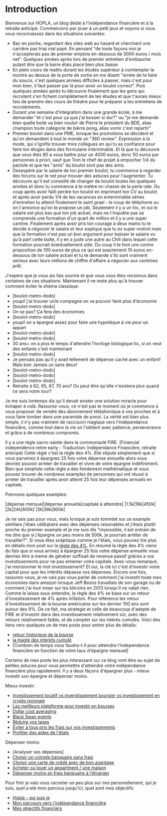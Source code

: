# Introduction

Bienvenue sur HOPLA, un blog dédié à l'indépendance financière et à la retraite anticipé.
Commencons par jouer à un petit jeux et voyons si vous vous reconnaissez dans les situations suivantes:

- Bac en poche, regardant des sites web au hasard et cherchant une carrière pas trop mal payé. En pensant "de toute façons moi je n'accepterais pas de premier emplois en-dessous de 3000 euros / mois net". Quelques années après lors de premier entretien d'embauche autant dire que la barre étais placé bien plus basse.
- En plein cours de maths durant les études supérieur à comtempler la montre au dessus de la porte de sortie en me disant "arrete de te faire du soucis, c'est quelques années difficiles à passer, mais c'est pour mon bien, il faut passer par là pour avoir un boulot correct". Puis quelques années après tu découvre finalement que les gens qui recrutent s'en fichent complétement de tes études et que t'aurais mieux fais de prendre des cours de théatre pour te préparer a tes entretiens de recrutements.
- Durant une semaine d'intégration dans une grande école, à me demander "et c'est pour ça que j'ai bosser si dur?" ou "je me demande bien quelle boite va bien vouloir de Pierre le président du BDE, alias champion toute catégorie de bièrre pong, alias vomir c'est repartir"
- Premier boulot dans une PME, lorsque les promotions se décident et qu'on demandent à tout le monde un "360 review". Expression à la mode, qui s'ignifie trouver trois collègues en qui tu as confiance pour faire ton éloges dans des formulaire interminable. Et là que tu découvre que vous êtes 80 a vous battre pour un 4000 euros, donc 50 euros par personnes à priori, sauf que Tom le chef de projet à empocher 1/4 du pactole et que tes "amis" du boulot sont pas des amis.
- Desespéré par le salaire de ton premier boulot, tu commence à regarder des forums sur le net pour trouver des astuces pour l'augmenter. Tu découvre qu'il est conseillé de changer de boulot toutes les quelques années et donc tu commence à te mettre en chasse de la perle rate. Du coup après avoir failli perdre ton boulot en imprimant ton CV au boulot et après avoir perdu 1/4 de tes vacances en enterminable séries d'entretien tu atteint finalement le saint graal - le coup de téléphone ou on t'annonce qu'on te propose un job. Seulement il y a un hic, et oui le salaire est plus bas que ton job actuel, mais ne t'inquiète pas sa comprends une formation d'un quart de million et il y a une super cantine. Finalement après avoir pris ton courage à deux mains tu te decide à négocier le salaire et leur explique que tu es super motivé mais que la formation n'est pas un bon argument pour baisser le salaire vu qu'à part cette boite, il y en a juste une autre au Chili dans lequel cette formation pourrait éventuellement utile. Du coup il te font une contre proposition de 100 euros de plus ce qui est exactement 10 euros en-dessous de ton salaire actuel et tu te demande s'ils sont vraiment serieux avec leurs millions de chiffre d'affaire à négocier aux centimes prêt.

J'espère que je vous ais fais sourire et que vous vous êtes reconnus dans certaines de ces situations. Maintenant il ne reste plus qu'à trouver comment éviter le shéma classique:

- [boulot-metro-dodo]
- youpi! j'ai trouver un/e compagne on va pouvoir faire plus d'économie
- [boulot-metro-dodo]
- On se pax? Ça fera des économies
- [boulot-metro-dodo]
- youpi! on a épargné assez pour faire une hypotèque à vie pour un appart
- [boulot-metro-dodo]
- [boulot-metro-dodo]
- 30 ans+ on a plus le temps d'attendre l'horloge biologique tic, si on veut des enfants c'est maintenant
- [boulot-metro-dodo]
- Je pensais pas qu'il y avait tellement de dépense caché avec un enfant! Mais bon Jamais un sans deux!
- [boulot-metro-dodo]
- [boulot-metro-dodo]
- [boulot-metro-dodo]
- Retraite à 62, 65, 67, 70 ans? Ou peut être qu'elle n'existera plus quand ce sera notre tour?

Je me suis lontemps dis qu'il devait exister une solution miracle pour échaper à celà. Rassurez-vous, ce n'est pas le moment où je commence à vous proposer de vendre des abonnement téléphonique à vos proches et à vous faire tomber dans une paramide de ponzi. La vérité est bien plus simple, il n'y pas vraiment de raccourci magique vers l'indépendance financière, comme tout dans la vie on l'obtient avec patience, perseverance et grâce à de nombreux compromis.

Il y a une règle sacro-sainte dans la communauté FIRE. (Financial independence retire early - Traduction: Indépendance Financière, retraite anticipé) Cette règle c'est la règle des 4%. Elle stipule simplement que si vous parvenez à épargnez 25 fois votre dépense annuelle alors vous devriez pouvoir arreter de travailler et vivre de votre épargne indéfiniment. Bien que simpliste cette règle a des fondement mathématique et vous pouvez trouver de nombreux examples de personnes qui ont réussi à arreter de travailler après avoir atteint 25 fois leur dépenses annuels en capitale.

Prennons quelques examples:

|dépense mensuel|dépense annuelle|capitale à atteindre|
|1.5k|18k|450k|
|2k|24k|600k|
|3k|36k|900k|

Je ne sais pas pour vous, mais lorsque je suis tommbé sur un example similiare j'étais célibataire avec des dépenses raisonables et j'étais plutôt proche du premier example et je me suis dis "impossible, il est entrain de me dire que si j'épargne un peu moins de 500k, je pourrais arrêter de travailler?". Si vous êtes scéptique comme je l'étais, vous pouvez lire plus en détails mon post sur la [règle des 4%](). En résumé la règle des 4% viens du fais que si vous arrivez à épargner 25 fois votre dépense annuelle vous devriez être à meme de générer suffisait de revenue passif grâces a vos investissements pour ne pas entamer votre capitale. Avez-vous remarqué, j'ai mensionner le mot investissement? Et oui, la clé ici c'est d'investir votre capital pour que les intérêts dépasse vos dépenses. Encore une fois, rassurez-vous, je ne vais pas vous parler de comment j'ai investit toute mes économies dans amazon lorsque Jeff Besos travaillais de son garage ou de comment j'ai tout miser sur les bitcoins en 2013 lorsqu'il ne valait rien.
Comme le laisse sous entendre, la règle des 4% se base sur un retour d'investissement de 4% après inflation. Pour référence les retour d'investissement de la bourse américaine sur les dernier 100 ans sont autour des 9%. De ce fait, ma strategie et celle de beaucoup d'adepte de FIRE et d'investir dans des investissement relativement sûr, avec des retours relativement faible, et de compter sur les intérés cumulés. Voici des liens vers quelques un de mes posts pour entrer plus de détails:

- [retour historique de la bourse]()
- [la magie des interets cumulé]()
- [Combien de temps vous faudra-t-il pour atteindre l'independance financière en function de votre taux d'épargne mensuel]

Certains de mes posts les plus interessant sur ce blog vont être au sujet de petites astuces pour vous permettre d'atteindre votre indépendance financière plus rapidement. Il y a deux fâçons d'épargner plus - mieux investir son épargne et dépenser moins.

Mieux investir:
- [Investissement locatif vs inverstissement boursier vs investissement en crypto monnaie]()
- [Les meilleurs plateforme pour investir en bourses]()
- [Dollar cost averaging]()
- [Black Swan events]()
- [Réduire vos taxes]()
- [Éviter à tous prix les frais sur vos investissements]()
- [Profiter des aides de l'états]()

Dépenser moins:
- [Analyser ses dépenses]
- [Choisir un compte banquaire sans frais]()
- [Choisir une carte de crédit avec de bon avantage]()
- [Acheter ou louer un appartment / une maison]()
- [Dépenser moins en frais banquaire à l'étranger]()

Pour finir je vais vous raconter un peu plus sur moi personellement, qui je suis, quel a eté mon parcous jusqu'ici, quel sont mes objectifs:
- [Hopla - qui suis je]()
- [Mon parcours vers l'indépendance financière]()
- [Mes objectifs financiers]()

